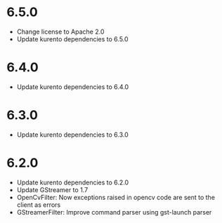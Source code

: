 6.5.0
=====

  * Change license to Apache 2.0
  * Update kurento dependencies to 6.5.0

6.4.0
=====

  * Update kurento dependencies to 6.4.0

6.3.0
=====

  * Update kurento dependencies to 6.3.0

6.2.0
=====

  * Update kurento dependencies to 6.2.0
  * Update GStreamer to 1.7
  * OpenCvFilter: Now exceptions raised in opencv code are sent to the client
    as errors
  * GStreamerFilter: Improve command parser using gst-launch parser
